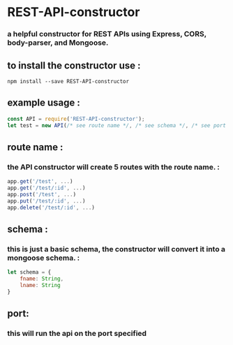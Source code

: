 # REST-API-constructor
### a helpful constructor for REST APIs using Express, CORS, body-parser, and Mongoose.

## to install the constructor use :
```
npm install --save REST-API-constructor
```

## example usage :
```js
const API = require('REST-API-constructor');
let test = new API(/* see route name */, /* see schema */, /* see port */);
```

## route name :
### the API constructor will create 5 routes with the route name. :
```js
app.get('/test', ...)
app.get('/test/:id', ...)
app.post('/test', ...)
app.put('/test/:id', ...)
app.delete('/test/:id', ...)
```

## schema :
### this is just a basic schema, the constructor will convert it into a mongoose schema. :
```js
let schema = {
	fname: String,
	lname: String
}
```

## port:
### this will run the api on the port specified